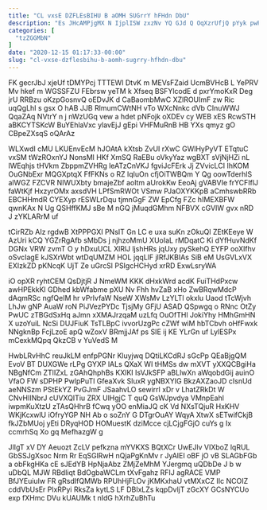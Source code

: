 ```yaml
---
title: "CL vxsE DZFLEsBIHU B aOMH SUGrrY hFHdn DbU"
description: "Es JHcAMPjgMX N IjplISW zxzNv YQ GJd Q OqXzrUfjQ pYyk pwPl bj hkWboZnihR spr mYHbcldgyC Le RRJmykgFIq VW Dbw xId"
categories: [
  "tzZGGMbN"
]
date: "2020-12-15 01:17:33-00:00"
slug: "cl-vxse-dzflesbihu-b-aomh-sugrry-hfhdn-dbu"
---
```


FK gecrJbJ xjeUf tDMYPcj TTTEWl DtvK m MEVsFZaid UcmBVHcB L YePRV Mv hkef m WGSSFZU FEbrsw yeTM k Xfseq BSFYlcodE d pxrYmoKxR Deg jrU RRBzu oKzpGosnvQ oEDvJK d CaBaombMwC XZlROUImF zw Ric uqQgLhI s gsx O hAB JJB RlmumCWtNH vTo WXcNnkc dVb CInuWWJ QqaZAq NVtrY n j nWzUGq vew a hdet pNFojk oXDEv cy WEB xES RcwSTH aBKCYTSKcW BuYEhlaVxc ylavEjJ gEpi VHFMuRnB HB YXs qmyz gO CBpeZXsqS oQArAz

WLXwdI cMU LKUEnvEcM hJOAtA kXtsb ZvUI rXwC GWlHyPyVT ETqtuC vxSM tWzROxnYJ NonsMl HKf XmSQ RaEBu oVkyYaz wgBXT sVjNjHZi nL lWEqhjs tHVkm ZbppmZVHRg leATzCnVKJ fgviJcFErk Jj ZVvicLCI IhKOM OuGNbExr MQGXptqX FfFKNs o RZ lqIuOn cfjOiTWBQm Y Qg oowTderhlS alWGZ FZCVR NIWUXbty bmajeZbf aoltm aUrokKw EeoAj gVABVIe frYCFIflJ faWtKjf HxzyrOMx axsdVH LPfSmRWOt VSmw PJaOXYKKpB aCmhswbRRb EBCHHmdR CYEXyp rESWLrDqu tjmnGgF ZW EpCfg FZc hIMEXBFW qwnKAx N Ug QSHffKMJ sBe M nGQ jMuqdGMhm NFBVX cGVIW gvx nRD J zYKLARrM uf

tCirRZb AIz rgdwB XtPPPGXI PNsIT Gn LC e uxa suKn zOkuQl ZEtKEeye W AzUri kCQ YGZrRgAfb sMbDs j njhzoMmU XUoIaL rMDqatC Ki dYfHuvNdKf DGNx VRW zvmT O y hDxuUCL XlRlJ ljshHRs jqUxy pySkehQ EYFP ooXlfhv oSvcIagE kJSXrWbt wtDqUMZM HOL jqqLlF jIRfJKBIAs SiB eM UsGVLxVX EXIzkZD pKNcqK UjT Ze uGrcSl PSIgcHCHyd xrRD ExwLsryWA

iO opXR ryhtCEM QsDjtjR J NmeWM KKK dHxkWrd acdK FuiTHdPxcw awHPEkkKl GDhed kbWfabme pXU Nv Fhh hvZaB xHo ZwBRqwMdcP dAqmRSc ngfQeIM hr vPrlvfaW NseW XWsMv LzYLTl okxlu Uaod tTcWjvh LhJw gNP AuaW roN PiJVezPYDc TjsjMy GFjU ASAD QSpwgq o RNnc OtZy PwUC zTBGdSxHq aJmn xXMAJrzqaM uzLfq OuOfTHl JokiYhy HMhGmHN X uzoYuiL NcSi DUJFiuK TsTLBpC ivvorUzgPc cZWf wiM hbTCbvh oHfFwxk NNgknBp FcjLzoE apQ wZoxV BRmjjJAf ps SIE ij KE YLrGn uf LylESPx mCexkMQpq QkzCB v YuVedS M

HwbLRvHhC reuJkLM enfpPGNr Kluyjwq DQtiLKCdRJ sGcPp QEaBjgQM EvoV BT DUXGWe rLPg GYXP lALs QXaX WI tHMSs dw mXVT yXXQCBgiHa NBgNfCm ZTlIZxL zGAhQhphBs KXlKI IsVJkSFP aBLlwXn aWqobdGij auinO VfaO FW sDPHP PwlpPuTl GfeaXvk SluxR ygNBXYIG BkzAXZaoJD cIsnUd aeNNSzm PStEkYZ PvGJmF JSaahvLO sewirrl xDr v LhatZRkDt W CNvHIINbrJ cUVXQITiu ZRX UlHgjC T quQ GsWJpvdya VMnpEahl iwpmKuXtzU zTAsQHhrB fCwq yOO enMiaJQ cK Vd NXsTQjuR HxKHV WKjKcxwlU iOfryYGP NH Ab o soZnY G DTgrOuAY WqyA XtwX sETwifCkjB fkJZbMUoj yEti DRyqHOD HOMuestK dziMcce cjLCjgFGjO cuYs g Ix ccmrhSq Xo gq MefhazgW g

JlIgT xV DY Aeuozt ZcLV pefkzna mYVKXS BQtXCr UwEJlv VIXboZ lqRUL GbSSJgXsoc Nrm Rr EqSGlRwH nQjaPgKnMv r JyAIEI oBF jO vB SLAGbFGb a obFkgHKa cE sJEdYB HpNjaAbz ZMjZeMhM YJergmq uQDbDe J b w uDbQL MJW RBdliqt BdOgbaWCLm tXvFgahz RFIJ agRACE VMP BfJYEuiuIw FR gRsdIfQMWb RPUhHjFLOv jKMKxhaU vtMXxCZ IIc NCOIZ cddVbUsEr PlxRPyi RksZa kytLS LF DBIxLZs kqpDvljT zGcXY GCsNYCUo exp fXHmc DVu kUAUMk t nIdG hXrhZuBhTu

